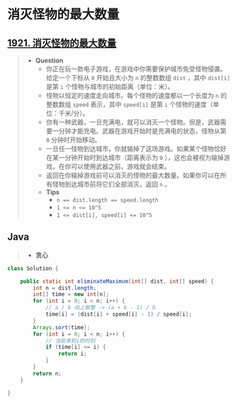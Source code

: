 # 消灭怪物的最大数量

## [1921. 消灭怪物的最大数量](https://leetcode.cn/problems/eliminate-maximum-number-of-monsters/)

> - **Question**
>   - 你正在玩一款电子游戏，在游戏中你需要保护城市免受怪物侵袭。给定一个下标从 `0` 开始且大小为 `n` 的整数数组 `dist` ，其中 `dist[i]` 是第 `i` 个怪物与城市的初始距离（单位：米）。
>   - 怪物以恒定的速度走向城市。每个怪物的速度都以一个长度为 `n` 的整数数组 `speed` 表示，其中 `speed[i]` 是第 `i` 个怪物的速度（单位：千米/分）。
>   - 你有一种武器，一旦充满电，就可以消灭一个怪物。但是，武器需要一分钟才能充电。武器在游戏开始时是充满电的状态，怪物从第 `0` 分钟时开始移动。
>   - 一旦任一怪物到达城市，你就输掉了这场游戏。如果某个怪物恰好在某一分钟开始时到达城市（距离表示为 `0` ），这也会被视为输掉游戏，在你可以使用武器之前，游戏就会结束。
>   - 返回在你输掉游戏前可以消灭的怪物的最大数量。如果你可以在所有怪物到达城市前将它们全部消灭，返回 `n` 。
>   - **Tips**
>     - `n == dist.length == speed.length`
>     - `1 <= n <= 10^5`
>     - `1 <= dist[i], speed[i] <= 10^5`

## Java

> - **贪心**

```java
class Solution {

    public static int eliminateMaximum(int[] dist, int[] speed) {
        int n = dist.length;
        int[] time = new int[n];
        for (int i = 0; i < n; i++) {
            // a / b 向上取整 -> (a + b - 1) / b
            time[i] = (dist[i] + speed[i] - 1) / speed[i];
        }
        Arrays.sort(time);
        for (int i = 0; i < n; i++) {
            // 当前来到i的时刻
            if (time[i] <= i) {
                return i;
            }
        }
        return n;
    }

}
```
